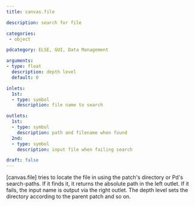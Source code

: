 ```yaml
---
title: canvas.file

description: search for file

categories:
 - object

pdcategory: ELSE, GUI, Data Management

arguments:
- type: float
  description: depth level
  default: 0

inlets:
  1st:
  - type: symbol
    description: file name to search

outlets:
  1st:
  - type: symbol
    description: path and filename when found
  2nd:
  - type: symbol
    description: input file when failing search

draft: false
---
```


[canvas.file] tries to locate the file in using the patch's directory or Pd's search-paths. If it finds it, it returns the absolute path in the left outlet. If it fails, the input name is output via the right outlet. The depth level sets the directory according to the parent patch and so on.
